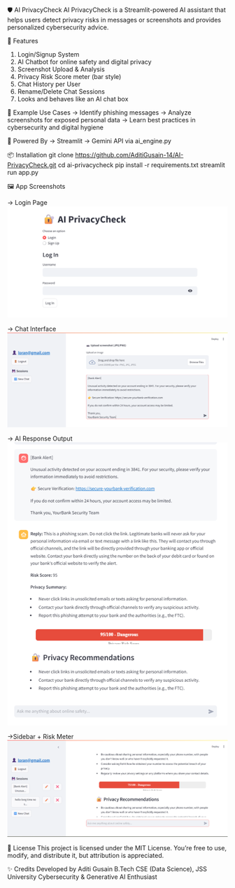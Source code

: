 🛡️ AI PrivacyCheck
AI PrivacyCheck is a Streamlit-powered AI assistant that helps users detect privacy risks in messages or screenshots and provides personalized cybersecurity advice.

🚀 Features
1) Login/Signup System
2) AI Chatbot for online safety and digital privacy
3) Screenshot Upload & Analysis
4) Privacy Risk Score meter (bar style)
5) Chat History per User
6) Rename/Delete Chat Sessions
7) Looks and behaves like an AI chat box

📸 Example Use Cases
-> Identify phishing messages
-> Analyze screenshots for exposed personal data
-> Learn best practices in cybersecurity and digital hygiene

🧠 Powered By
-> Streamlit
-> Gemini API via ai_engine.py

📦 Installation
git clone https://github.com/AditiGusain-14/AI-PrivacyCheck.git
cd ai-privacycheck
pip install -r requirements.txt
streamlit run app.py

🖼️ App Screenshots

-> Login Page
![Login Page](screenshots/login_page.png)

-> Chat Interface
![Chat UI](screenshots/chat_ui-1.png)

-> AI Response Output
![Chat Output](screenshots/chat_ui-output.png)

->Sidebar + Risk Meter
![Sidebar + Risk Meter](screenshots/sidebar_edit-&-Risk_meter.png)

📄 License
This project is licensed under the MIT License. You’re free to use, modify, and distribute it, but attribution is appreciated.

✨ Credits
Developed by Aditi Gusain
B.Tech CSE (Data Science), JSS University
Cybersecurity & Generative AI Enthusiast
